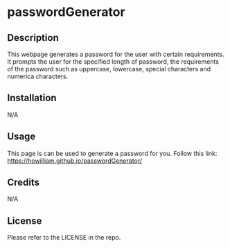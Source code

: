 # passwordGenerator

## Description

This webpage generates a password for the user with certain requirements. It prompts the user for the specified length of password, the requirements of the password such as uppercase, lowercase, special characters and numerica characters. 

## Installation

N/A

## Usage

This page is can be used to generate a password for you. 
Follow this link: https://howilliam.github.io/passwordGenerator/ 

## Credits

N/A

## License

Please refer to the LICENSE in the repo.